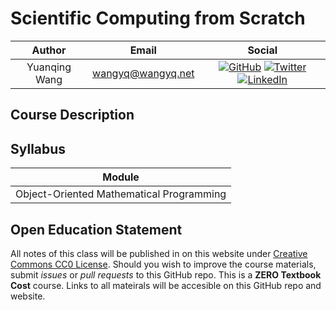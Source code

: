 # Scientific Computing from Scratch
|Author | Email | Social |
| :-------------: | :-------------: |  :-------------: | 
| Yuanqing Wang | wangyq@wangyq.net | [![GitHub](https://img.shields.io/badge/yuanqing-wang-%23121011.svg?style=for-the-badge&logo=github&logoColor=white)](https://github.com/yuanqing-wang/) [![Twitter](https://img.shields.io/badge/YuanqingWang-%231DA1F2.svg?style=for-the-badge&logo=Twitter&logoColor=white)](https://twitter.com/yuanqingwang) [![LinkedIn](https://img.shields.io/badge/YuanqingWang-%230077B5.svg?style=for-the-badge&logo=linkedin&logoColor=white)](https://www.linkedin.com/in/yuanqing-wang/)|

## Course Description

## Syllabus
| Module  | 
| :-------------: | 
| Object-Oriented Mathematical Programming |

## Open Education Statement
All notes of this class will be published in on this website under [Creative Commons CC0 License](https://creativecommons.org/publicdomain/zero/1.0/).
Should you wish to improve the course materials, submit _issues_ or _pull requests_ to this GitHub repo.
This is a **ZERO Textbook Cost** course. 
Links to all mateirals will be accesible on this GitHub repo and website.




